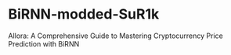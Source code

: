 # BiRNN-modded-SuR1k
Allora: A Comprehensive Guide to Mastering Cryptocurrency Price Prediction with BiRNN
